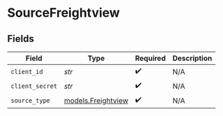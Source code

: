 # SourceFreightview


## Fields

| Field                                          | Type                                           | Required                                       | Description                                    |
| ---------------------------------------------- | ---------------------------------------------- | ---------------------------------------------- | ---------------------------------------------- |
| `client_id`                                    | *str*                                          | :heavy_check_mark:                             | N/A                                            |
| `client_secret`                                | *str*                                          | :heavy_check_mark:                             | N/A                                            |
| `source_type`                                  | [models.Freightview](../models/freightview.md) | :heavy_check_mark:                             | N/A                                            |